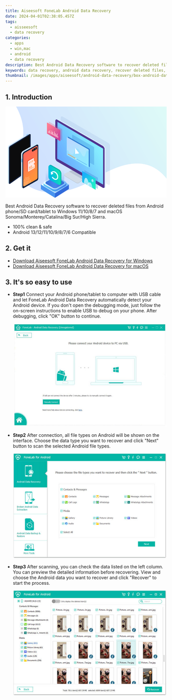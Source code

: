 ```yaml
---
title: Aiseesoft FoneLab Android Data Recovery
date: 2024-04-01T02:38:05.457Z
tags: 
  - aisseesoft
  - data recovery
categories: 
  - apps
  - win,mac
  - android
  - data recovery
description: Best Android Data Recovery software to recover deleted files from Android phone/SD card/tablet to Windows 11/10/8/7 and macOS Sonoma/Monterey/Catalina/Big Sur/High Sierra.
keywords: data recovery, android data recovery, recover deleted files, recover deleted text messages, recover deleted photos, recover deleted videos, recover deleted contacts, recover deleted call logs, recover deleted documents, recover deleted WhatsApp, recover deleted music, recover deleted audio, recover deleted files from Samsung, recover deleted files from HTC, recover deleted files from LG, recover deleted files from Huawei, recover deleted files from Sony, recover deleted files from Sharp, recover deleted files from Android phone, recover deleted files from Android tablet, recover deleted files from Android SD card, recover deleted files from Android device, recover deleted files from Android OS, recover deleted files from Android rooting, recover deleted files from Android device stuck, recover deleted files from Android device locked, recover deleted files from Android forgotten password, recover deleted files from Android ROM flashing, recover deleted files from Android improper handling, recover deleted files from Android accidental deletion, recover deleted files from Android OS/Rooting Error, recover deleted files from Android device failure/stuck, recover deleted files from Android virus attack, recover deleted files from Android system crash, recover deleted files from Android forgotten password, recover deleted files from Android SD card issue
thumbnail: /images/apps/aiseesoft/android-data-recovery/box-android-data-recovery-for-win.png
---
```


## 1. Introduction

![computer](/images/apps/aiseesoft/android-data-recovery/banner.png)

Best Android Data Recovery software to recover deleted files from Android phone/SD card/tablet to Windows 11/10/8/7 and macOS Sonoma/Monterey/Catalina/Big Sur/High Sierra.

- 100% clean & safe
- Android 13/12/11/10/9/8/7/6 Compatible

## 2. Get it

- [Download Aiseesoft FoneLab Android Data Recovery for Windows](/aiseesoft-android-data-recovery-for-win/)
- [Download Aiseesoft FoneLab Android Data Recovery for macOS](/aiseesoft-android-data-recovery-for-mac/)

## 3. It's so easy to use

- **Step1** Connect your Android phone/tablet to computer with USB cable and let FoneLab Android Data Recovery automatically detect your Android device. If you don't open the debugging mode, just follow the on-screen instructions to enable USB to debug on your phone. After debugging, click "OK" button to continue.

    ![](/images/apps/aiseesoft/android-data-recovery/android-connection.jpg)

- **Step2** After connection, all file types on Android will be shown on the interface. Choose the data type you want to recover and click "Next" button to scan the selected Android file types.

    ![](/images/apps/aiseesoft/android-data-recovery/select-android-files.jpg)

- **Step3** After scanning, you can check the data listed on the left column. You can preview the detailed information before recovering. View and choose the Android data you want to recover and click "Recover" to start the process.

    ![](/images/apps/aiseesoft/android-data-recovery/recover-files-from-samsung.jpg)